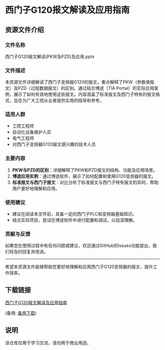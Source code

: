 # 西门子G120报文解读及应用指南

## 资源文件介绍

### 文件名称
西门子G120报文解读(PKW及PZD)及应用.pptx

### 文件描述
本资源文件详细解读了西门子变频器G120的报文，重点解释了PKW（参数值报文）及PZD（过程数据报文）的区别。通过结合博途（TIA Portal）的实际应用案例，展示了如何有效地使用这些报文。内容涵盖了标准报文及西门子特有的报文格式，旨在为广大工控从业者提供实用的指导和参考。

### 适用人群
- 工控工程师
- 自动化设备维护人员
- 电气工程师
- 对西门子变频器G120报文感兴趣的技术人员

### 主要内容
1. **PKW与PZD的区别**：详细解释了PKW和PZD报文的结构、功能及应用场景。
2. **博途应用实例**：通过博途软件，展示了如何配置和使用G120变频器的报文。
3. **标准报文与西门子报文**：对比分析了标准报文与西门子特有报文的异同，帮助用户更好地理解和应用。

### 使用建议
- 建议在阅读本文件前，具备一定的西门子PLC和变频器基础知识。
- 结合实际项目，尝试在博途软件中进行配置和调试，以加深理解。

### 贡献与反馈
如果您在使用过程中有任何问题或建议，欢迎通过GitHub的Issues功能提出，我们将及时回复并改进。

---

希望本资源文件能够帮助您更好地理解和应用西门子G120变频器的报文，提升工作效率。

## 下载链接
[西门子G120报文解读及应用指南]() 

(备用: [备用下载](https://pan.baidu.com/s/1FLqp-9aIFUz1IxsuLoj3aw?pwd=1234))

## 说明

该仓库仅用于学习交流，请勿用于商业用途。
